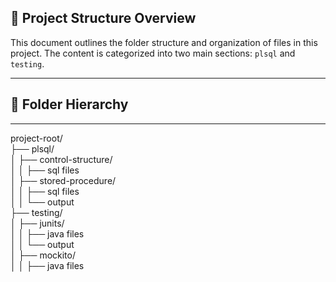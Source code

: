 ## 📂 Project Structure Overview
This document outlines the folder structure and organization of files in this project. The content is categorized into two main sections: `plsql` and `testing`.

---

## 📁 Folder Hierarchy
---
project-root/                                                                                      
├── plsql/                                                                                         
│ ├── control-structure/                                                                           
│ │ ├── sql files                                                                                  
│ ├── stored-procedure/                                                                            
│ │ ├── sql files                                                                                  
│ │ └── output                                                                                     
├── testing/                                                                                       
│ ├── junits/                                                                                      
│ │ ├── java files                                                                                 
│ │ └── output                                                                                     
│ ├── mockito/                                                                                     
│ │ ├── java files                                                                                 
